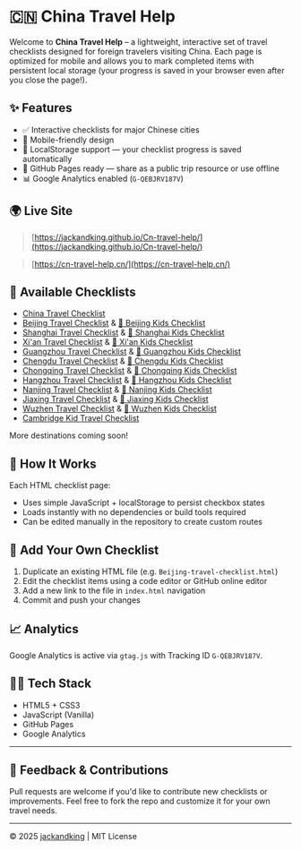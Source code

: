 # 🇨🇳 China Travel Help

Welcome to **China Travel Help** – a lightweight, interactive set of travel checklists designed for foreign travelers visiting China. Each page is optimized for mobile and allows you to mark completed items with persistent local storage (your progress is saved in your browser even after you close the page!).

## ✨ Features

- ✅ Interactive checklists for major Chinese cities
- 📱 Mobile-friendly design
- 🧠 LocalStorage support — your checklist progress is saved automatically
- 🔗 GitHub Pages ready — share as a public trip resource or use offline
- 📊 Google Analytics enabled (`G-QEBJRV187V`)

## 🌍 Live Site

> [https://jackandking.github.io/Cn-travel-help/](https://jackandking.github.io/Cn-travel-help/)

> [https://cn-travel-help.cn/](https://cn-travel-help.cn/)

## 📌 Available Checklists

- [China Travel Checklist](China-travel-checklist.html)
- [Beijing Travel Checklist](Beijing-travel-checklist.html) & [🧒 Beijing Kids Checklist](Beijing-kids-checklist.html)
- [Shanghai Travel Checklist](Shanghai-travel-checklist.html) & [🧒 Shanghai Kids Checklist](Shanghai-kids-checklist.html)
- [Xi'an Travel Checklist](Xi-an-travel-checklist.html) & [🧒 Xi'an Kids Checklist](Xi-an-kids-checklist.html)
- [Guangzhou Travel Checklist](Guangzhou-travel-checklist.html) & [🧒 Guangzhou Kids Checklist](Guangzhou-kids-checklist.html)
- [Chengdu Travel Checklist](Chengdu-travel-checklist.html) & [🧒 Chengdu Kids Checklist](Chengdu-kids-checklist.html)
- [Chongqing Travel Checklist](Chongqing-travel-checklist.html) & [🧒 Chongqing Kids Checklist](Chongqing-kids-checklist.html)
- [Hangzhou Travel Checklist](Hangzhou-travel-checklist.html) & [🧒 Hangzhou Kids Checklist](Hangzhou-kids-checklist.html)
- [Nanjing Travel Checklist](Nanjing-travel-checklist.html) & [🧒 Nanjing Kids Checklist](Nanjing-kids-checklist.html)
- [Jiaxing Travel Checklist](Jiaxing-travel-checklist.html) & [🧒 Jiaxing Kids Checklist](Jiaxing-kids-checklist.html)
- [Wuzhen Travel Checklist](Wuzhen-travel-checklist.html) & [🧒 Wuzhen Kids Checklist](Wuzhen-kids-checklist.html)
- [Cambridge Kid Travel Checklist](Cambridge-kid-checklist.html)

More destinations coming soon!

## 🧰 How It Works

Each HTML checklist page:
- Uses simple JavaScript + localStorage to persist checkbox states
- Loads instantly with no dependencies or build tools required
- Can be edited manually in the repository to create custom routes

## 🔧 Add Your Own Checklist

1. Duplicate an existing HTML file (e.g. `Beijing-travel-checklist.html`)
2. Edit the checklist items using a code editor or GitHub online editor
3. Add a new link to the file in `index.html` navigation
4. Commit and push your changes

## 📈 Analytics

Google Analytics is active via `gtag.js` with Tracking ID `G-QEBJRV187V`.

## 🧑‍💻 Tech Stack

- HTML5 + CSS3
- JavaScript (Vanilla)
- GitHub Pages
- Google Analytics

---

## 📮 Feedback & Contributions

Pull requests are welcome if you'd like to contribute new checklists or improvements. Feel free to fork the repo and customize it for your own travel needs.

---

© 2025 [jackandking](https://github.com/jackandking) | MIT License
